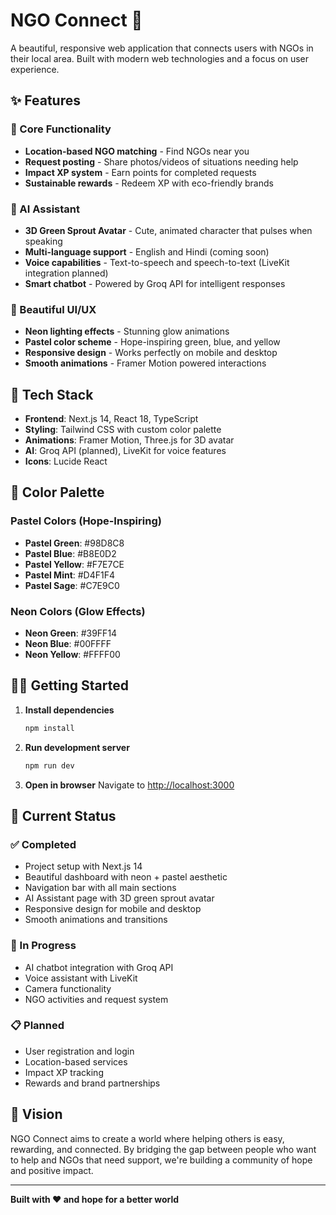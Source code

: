 # NGO Connect 🌱

A beautiful, responsive web application that connects users with NGOs in their local area. Built with modern web technologies and a focus on user experience.

## ✨ Features

### 🎯 Core Functionality
- **Location-based NGO matching** - Find NGOs near you
- **Request posting** - Share photos/videos of situations needing help
- **Impact XP system** - Earn points for completed requests
- **Sustainable rewards** - Redeem XP with eco-friendly brands

### 🤖 AI Assistant
- **3D Green Sprout Avatar** - Cute, animated character that pulses when speaking
- **Multi-language support** - English and Hindi (coming soon)
- **Voice capabilities** - Text-to-speech and speech-to-text (LiveKit integration planned)
- **Smart chatbot** - Powered by Groq API for intelligent responses

### 🎨 Beautiful UI/UX
- **Neon lighting effects** - Stunning glow animations
- **Pastel color scheme** - Hope-inspiring green, blue, and yellow
- **Responsive design** - Works perfectly on mobile and desktop
- **Smooth animations** - Framer Motion powered interactions

## 🚀 Tech Stack

- **Frontend**: Next.js 14, React 18, TypeScript
- **Styling**: Tailwind CSS with custom color palette
- **Animations**: Framer Motion, Three.js for 3D avatar
- **AI**: Groq API (planned), LiveKit for voice features
- **Icons**: Lucide React

## 🎨 Color Palette

### Pastel Colors (Hope-Inspiring)
- **Pastel Green**: #98D8C8
- **Pastel Blue**: #B8E0D2  
- **Pastel Yellow**: #F7E7CE
- **Pastel Mint**: #D4F1F4
- **Pastel Sage**: #C7E9C0

### Neon Colors (Glow Effects)
- **Neon Green**: #39FF14
- **Neon Blue**: #00FFFF
- **Neon Yellow**: #FFFF00

## 🏃‍♂️ Getting Started

1. **Install dependencies**
   ```bash
   npm install
   ```

2. **Run development server**
   ```bash
   npm run dev
   ```

3. **Open in browser**
   Navigate to [http://localhost:3000](http://localhost:3000)

## 📱 Current Status

### ✅ Completed
- Project setup with Next.js 14
- Beautiful dashboard with neon + pastel aesthetic
- Navigation bar with all main sections
- AI Assistant page with 3D green sprout avatar
- Responsive design for mobile and desktop
- Smooth animations and transitions

### 🚧 In Progress
- AI chatbot integration with Groq API
- Voice assistant with LiveKit
- Camera functionality
- NGO activities and request system

### 📋 Planned
- User registration and login
- Location-based services
- Impact XP tracking
- Rewards and brand partnerships

## 🌟 Vision

NGO Connect aims to create a world where helping others is easy, rewarding, and connected. By bridging the gap between people who want to help and NGOs that need support, we're building a community of hope and positive impact.

---

**Built with ❤️ and hope for a better world**
